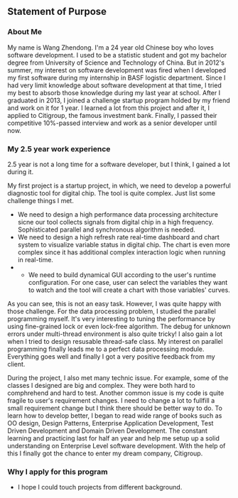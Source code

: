## Statement of Purpose

### About Me
  My name is Wang Zhendong. I'm a 24 year old Chinese boy who loves software development. I used to be a statistic student and got my bachelor degree from University of Science and Technology of China. But in 2012's summer, my interest on software development was fired when I developed my first software during my internship in BASF logistic department. Since I had very limit knowledge about software development at that time, I tried my best to absorb those knowledge during my last year at school. After I graduated in 2013, I joined a challenge startup program holded by my friend and work on it for 1 year. I learned a lot from this project and after it, I applied to Citigroup, the famous investment bank. Finally, I passed their competitive 10%-passed interview and work as a senior developer until now. 

### My 2.5 year work experience
2.5 year is not a long time for a software developer, but I think, I gained a lot during it. 
  
My first project is a startup project, in which, we need to develop a powerful diagnostic tool for digital chip. The tool is quite complex. Just list some challenge things I met.
 
* We need to design a high performance data processing architecture sicne our tool collects signals from digital chip in a high frequency. Sophisticated parallel and synchronous algorithm is needed.
* We need to design a high refresh rate real-time dashboard and chart system to visualize variable status in digital chip. The chart is even more complex since it has additional complex interaction logic when running in real-time.  
* * We need to build dynamical GUI according to the user's runtime configuration. For one case, user can select the variables they want to watch and the tool will create a chart with those variables' curves.

As you can see, this is not an easy task. However, I was quite happy with those challenge. For the data processing problem, I studied the parallel programming myself. It's very interesting to tuning the performance by using fine-grained lock or even lock-free algorithm. The debug for unknown errors under multi-thread environment is also quite tricky! I also gain a lot when I tried to design resusable thread-safe class. My interest on parallel programming finally leads me to a perfect data processing module. Everything goes well and finally I got a very positive feedback from my client. 

During the project, I also met many technic issue. For example, some of the classes I designed are big and complex. They were both hard to comphrehend and hard to test. Another common issue is my code is quite fragile to user's requirement changes. I need to change a lot to fullfill a small requirement change but I think there should be better way to do. To learn how to develop better, I began to read wide range of books such as OO design, Design Patterns, Enterprise Application Development, Test Driven Development and Domain Driven Development. The constant learning and practicing last for half an year and help me setup up a solid understanding on Enterprise Level software development. With the help of this I finally got the chance to enter my dream company, Citigroup.



 



### Why I apply for this program
* I hope I could touch projects from different background.

### 

